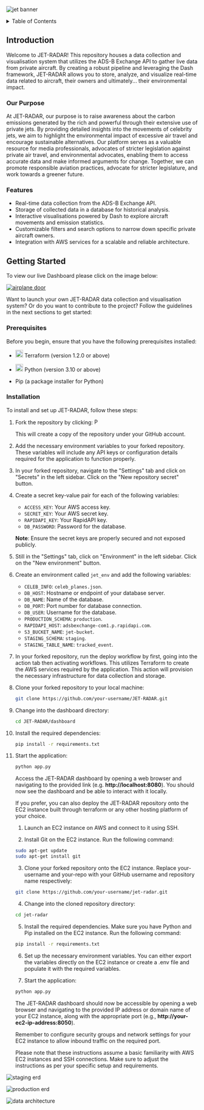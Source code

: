 ![jet banner](https://i.ibb.co/R0YkPvk/private-jet-in-the-sun-banner-tcm36-53924-overlay.png)

<!-- TABLE OF CONTENTS -->
<details>
  <summary>Table of Contents</summary>
  <ol>
    <li>
      <a href="#introduction">Introduction</a>
      <ul>
        <li><a href="#our-purpose">Our Purpose</a></li>
        <li><a href="#features">Features</a></li>
      </ul>
    </li>
    <li>
      <a href="#getting-started">Getting Started</a>
      <ul>
        <li><a href="#prerequisites">Prerequisites</a></li>
        <li><a href="#installation">Installation</a></li>
      </ul>
    </li>
    <li>
      <a href="#usage">Usage</a>
      <ul>
        <li><a href="#who-are-we-tracking">Who Are We Tracking?</a></li>
        <li><a href="#the-dashboard">The Dashboard</a></li>
      </ul>
    </li>
    <li><a href="#adsb-exchange">ADS-B Exchange API</a></li>
    <li>
      <a href="#the-architecture">The Architecture</a>
      <ul>
        <li><a href="#aws-services">AWS Services</a></li>
        <li><a href="#database-schema">Database Schema</a></li>
      </ul>
    </li>
    <li><a href="#roadmap">Roadmap</a></li>
    <li><a href="#licenses">Licenses</a></li>
    <li><a href="#acknowledgments">Acknowledgments</a></li>
  </ol>
</details>
<break>
</break>

## Introduction

Welcome to JET-RADAR! This repository houses a data collection and visualisation system that utilizes the ADS-B Exchange API to gather live data from private aircraft. By creating a robust pipeline and leveraging the Dash framework, JET-RADAR allows you to store, analyze, and visualize real-time data related to aircraft, their owners and ultimately... their environmental impact.

### Our Purpose

At JET-RADAR, our purpose is to raise awareness about the carbon emissions generated by the rich and powerful through their extensive use of private jets. By providing detailed insights into the movements of celebrity jets, we aim to highlight the environmental impact of excessive air travel and encourage sustainable alternatives. Our platform serves as a valuable resource for media professionals, advocates of stricter legislation against private air travel, and environmental advocates, enabling them to access accurate data and make informed arguments for change. Together, we can promote responsible aviation practices, advocate for stricter legislature, and work towards a greener future.

### Features

- Real-time data collection from the ADS-B Exchange API.
- Storage of collected data in a database for historical analysis.
- Interactive visualisations powered by Dash to explore aircraft movements and emission statistics.
- Customizable filters and search options to narrow down specific private aircraft owners.
- Integration with AWS services for a scalable and reliable architecture.

## Getting Started

To view our live Dashboard please click on the image below:

[![airplane door](https://twistedsifter.com/wp-content/uploads/2022/01/Screen-Shot-2022-01-06-at-8.33.44-AM.png?w=1024)](https://www.youtube.com/watch?v=xvFZjo5PgG0)

Want to launch your own JET-RADAR data collection and visualisation system? Or do you want to contribute to the project? Follow the guidelines in the next sections to get started:

### Prerequisites

Before you begin, ensure that you have the following prerequisites installed:

- <a href="https://www.terraform.io/downloads.html"><img src="https://www.svgrepo.com/show/354447/terraform-icon.svg" height="20" alt="Terraform Logo"></a> Terraform (version 1.2.0 or above)

- <a href="https://www.python.org/downloads/"><img src="https://upload.wikimedia.org/wikipedia/commons/c/c3/Python-logo-notext.svg" height="20" alt="Python Logo"></a> Python (version 3.10 or above)

- Pip (a package installer for Python)

### Installation

To install and set up JET-RADAR, follow these steps:

1.  Fork the repository by clicking: <a href="https://github.com/aialshami/jet-radar/fork"><img src="https://upload.wikimedia.org/wikipedia/commons/3/38/GitHub_Fork_Button.png" height="15" alt="Python Logo"></a>

    This will create a copy of the repository under your GitHub account.

2.  Add the necessary environment variables to your forked repository. These variables will include any API keys or configuration details required for the application to function properly.

3.  In your forked repository, navigate to the "Settings" tab and click on "Secrets" in the left sidebar. Click on the "New repository secret" button.

4.  Create a secret key-value pair for each of the following variables:

    - `ACCESS_KEY`: Your AWS access key.
    - `SECRET_KEY`: Your AWS secret key.
    - `RAPIDAPI_KEY`: Your RapidAPI key.
    - `DB_PASSWORD`: Password for the database.

    **Note**: Ensure the secret keys are properly secured and not exposed publicly.

5.  Still in the "Settings" tab, click on "Environment" in the left sidebar. Click on the "New environment" button.

6.  Create an environment called `jet_env` and add the following variables:

    - `CELEB_INFO`: `celeb_planes.json`.
    - `DB_HOST`: Hostname or endpoint of your database server.
    - `DB_NAME`: Name of the database.
    - `DB_PORT`: Port number for database connection.
    - `DB_USER`: Username for the database.
    - `PRODUCTION_SCHEMA`: `production`.
    - `RAPIDAPI_HOST`: `adsbexchange-com1.p.rapidapi.com`.
    - `S3_BUCKET_NAME`: `jet-bucket`.
    - `STAGING_SCHEMA`: `staging`.
    - `STAGING_TABLE_NAME`: `tracked_event`.

7.  In your forked repository, run the deploy workflow by first, going into the action tab then activating workflows. This utilizes Terraform to create the AWS services required by the application. This action will provision the necessary infrastructure for data collection and storage.

8.  Clone your forked repository to your local machine:

    ```bash
    git clone https://github.com/your-username/JET-RADAR.git
    ```

9.  Change into the dashboard directory:

    ```bash
    cd JET-RADAR/dashboard
    ```

10. Install the required dependencies:

    ```bash
    pip install -r requirements.txt
    ```

11. Start the application:

    ```bash
    python app.py
    ```

    Access the JET-RADAR dashboard by opening a web browser and navigating to the provided link (e.g. **http://localhost:8080**). You should now see the dashboard and be able to interact with it locally.

    If you prefer, you can also deploy the JET-RADAR repository onto the EC2 instance built through terraform or any other hosting platform of your choice.

    1. Launch an EC2 instance on AWS and connect to it using SSH.

    2. Install Git on the EC2 instance. Run the following command:

    ```bash
    sudo apt-get update
    sudo apt-get install git
    ```

    3. Clone your forked repository onto the EC2 instance. Replace your-username and your-repo with your GitHub username and repository name respectively:

    ```bash
    git clone https://github.com/your-username/jet-radar.git
    ```

    4. Change into the cloned repository directory:

    ```bash
    cd jet-radar
    ```

    5. Install the required dependencies. Make sure you have Python and Pip installed on the EC2 instance. Run the following command:

    ```bash
    pip install -r requirements.txt
    ```

    6. Set up the necessary environment variables. You can either export the variables directly on the EC2 instance or create a .env file and populate it with the required variables.

    7. Start the application:

    ```bash
    python app.py
    ```

    The JET-RADAR dashboard should now be accessible by opening a web browser and navigating to the provided IP address or domain name of your EC2 instance, along with the appropriate port (e.g., **http://your-ec2-ip-address:8050**).

    Remember to configure security groups and network settings for your EC2 instance to allow inbound traffic on the required port.

    Please note that these instructions assume a basic familiarity with AWS EC2 instances and SSH connections. Make sure to adjust the instructions as per your specific setup and requirements.

![staging erd](https://i.ibb.co/wsC6KgH/draw-SQL-staging-export-2023-05-17.png)

![production erd](https://i.ibb.co/hBFhq2c/draw-SQL-production-export-2023-05-25.png)

![data architecture](https://i.ibb.co/ZNSq37D/image-2.png)
